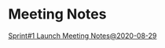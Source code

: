 # Meeting Notes


[Sprint#1 Launch Meeting Notes@2020-08-29](https://github.com/PrigogineProject/Docs/blob/main/sprint%231%20Launch%20Meeting.md)
